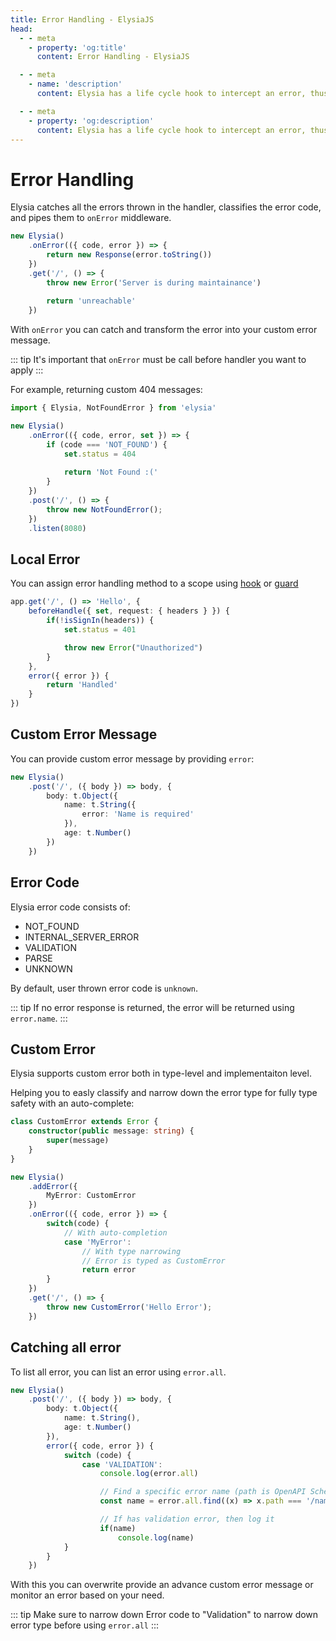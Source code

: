 ```yaml
---
title: Error Handling - ElysiaJS
head:
  - - meta
    - property: 'og:title'
      content: Error Handling - ElysiaJS

  - - meta
    - name: 'description'
      content: Elysia has a life cycle hook to intercept an error, thus separating the concern from the main handler function, you can use ".onError" to handle the error and classified errors with error code.

  - - meta
    - property: 'og:description'
      content: Elysia has a life cycle hook to intercept an error, thus separating the concern from the main handler function, you can use ".onError" to handle the error and classified errors with error code.
---
```


# Error Handling
Elysia catches all the errors thrown in the handler, classifies the error code, and pipes them to `onError` middleware.

```typescript
new Elysia()
    .onError(({ code, error }) => {
        return new Response(error.toString())
    })
    .get('/', () => {
        throw new Error('Server is during maintainance')
        
        return 'unreachable'
    })
```

With `onError` you can catch and transform the error into your custom error message.

::: tip
It's important that `onError` must be call before handler you want to apply
:::

For example, returning custom 404 messages:
```typescript
import { Elysia, NotFoundError } from 'elysia'

new Elysia()
    .onError(({ code, error, set }) => {
        if (code === 'NOT_FOUND') {
            set.status = 404
        
            return 'Not Found :('
        }
    })
	.post('/', () => {
		throw new NotFoundError();
	})
    .listen(8080)
```

## Local Error
You can assign error handling method to a scope using [hook](/concept/life-cycle.html#local-hook) or [guard](/concept/guard.html)
```typescript
app.get('/', () => 'Hello', {
    beforeHandle({ set, request: { headers } }) {
        if(!isSignIn(headers)) {
            set.status = 401

            throw new Error("Unauthorized")
        }
    },
    error({ error }) {
        return 'Handled'
    }
})
```

## Custom Error Message
You can provide custom error message by providing `error`:
```ts
new Elysia()
	.post('/', ({ body }) => body, {
		body: t.Object({
			name: t.String({
				error: 'Name is required'
			}),
            age: t.Number()
		})
	})
```

## Error Code
Elysia error code consists of:
- NOT_FOUND
- INTERNAL_SERVER_ERROR
- VALIDATION
- PARSE
- UNKNOWN

By default, user thrown error code is `unknown`.

::: tip
If no error response is returned, the error will be returned using `error.name`.
:::

## Custom Error
Elysia supports custom error both in type-level and implementaiton level.

Helping you to easly classify and narrow down the error type for fully type safety with an auto-complete:
```ts
class CustomError extends Error {
    constructor(public message: string) {
        super(message)
    }
}

new Elysia()
    .addError({
        MyError: CustomError
    })
    .onError(({ code, error }) => {
        switch(code) {
            // With auto-completion
            case 'MyError':
                // With type narrowing
                // Error is typed as CustomError
                return error
        }
    })
	.get('/', () => {
		throw new CustomError('Hello Error');
	})
```

## Catching all error
To list all error, you can list an error using `error.all`.

```ts
new Elysia()
	.post('/', ({ body }) => body, {
		body: t.Object({
			name: t.String(),
			age: t.Number()
		}),
		error({ code, error }) {
			switch (code) {
				case 'VALIDATION':
                    console.log(error.all)

                    // Find a specific error name (path is OpenAPI Schema compliance)
					const name = error.all.find((x) => x.path === '/name')

                    // If has validation error, then log it
                    if(name)
    					console.log(name)
			}
		}
	})
```

With this you can overwrite provide an advance custom error message or monitor an error based on your need.

::: tip
Make sure to narrow down Error code to "Validation" to narrow down error type before using `error.all`
:::
